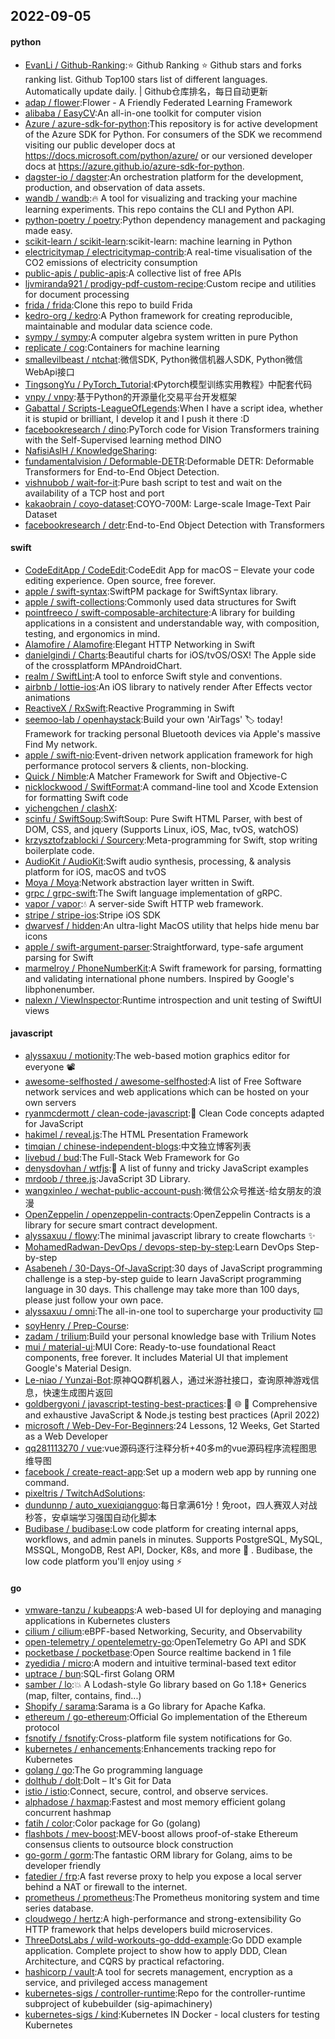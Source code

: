 ## 2022-09-05

#### python
* [EvanLi / Github-Ranking](https://github.com/EvanLi/Github-Ranking):⭐
Github Ranking
⭐
Github stars and forks ranking list. Github Top100 stars list of different languages. Automatically update daily. | Github仓库排名，每日自动更新
* [adap / flower](https://github.com/adap/flower):Flower - A Friendly Federated Learning Framework
* [alibaba / EasyCV](https://github.com/alibaba/EasyCV):An all-in-one toolkit for computer vision
* [Azure / azure-sdk-for-python](https://github.com/Azure/azure-sdk-for-python):This repository is for active development of the Azure SDK for Python. For consumers of the SDK we recommend visiting our public developer docs at https://docs.microsoft.com/python/azure/ or our versioned developer docs at https://azure.github.io/azure-sdk-for-python.
* [dagster-io / dagster](https://github.com/dagster-io/dagster):An orchestration platform for the development, production, and observation of data assets.
* [wandb / wandb](https://github.com/wandb/wandb):🔥
A tool for visualizing and tracking your machine learning experiments. This repo contains the CLI and Python API.
* [python-poetry / poetry](https://github.com/python-poetry/poetry):Python dependency management and packaging made easy.
* [scikit-learn / scikit-learn](https://github.com/scikit-learn/scikit-learn):scikit-learn: machine learning in Python
* [electricitymap / electricitymap-contrib](https://github.com/electricitymap/electricitymap-contrib):A real-time visualisation of the CO2 emissions of electricity consumption
* [public-apis / public-apis](https://github.com/public-apis/public-apis):A collective list of free APIs
* [ljvmiranda921 / prodigy-pdf-custom-recipe](https://github.com/ljvmiranda921/prodigy-pdf-custom-recipe):Custom recipe and utilities for document processing
* [frida / frida](https://github.com/frida/frida):Clone this repo to build Frida
* [kedro-org / kedro](https://github.com/kedro-org/kedro):A Python framework for creating reproducible, maintainable and modular data science code.
* [sympy / sympy](https://github.com/sympy/sympy):A computer algebra system written in pure Python
* [replicate / cog](https://github.com/replicate/cog):Containers for machine learning
* [smallevilbeast / ntchat](https://github.com/smallevilbeast/ntchat):微信SDK, Python微信机器人SDK, Python微信WebApi接口
* [TingsongYu / PyTorch_Tutorial](https://github.com/TingsongYu/PyTorch_Tutorial):《Pytorch模型训练实用教程》中配套代码
* [vnpy / vnpy](https://github.com/vnpy/vnpy):基于Python的开源量化交易平台开发框架
* [Gabattal / Scripts-LeagueOfLegends](https://github.com/Gabattal/Scripts-LeagueOfLegends):When I have a script idea, whether it is stupid or brilliant, I develop it and I push it there :D
* [facebookresearch / dino](https://github.com/facebookresearch/dino):PyTorch code for Vision Transformers training with the Self-Supervised learning method DINO
* [NafisiAslH / KnowledgeSharing](https://github.com/NafisiAslH/KnowledgeSharing):
* [fundamentalvision / Deformable-DETR](https://github.com/fundamentalvision/Deformable-DETR):Deformable DETR: Deformable Transformers for End-to-End Object Detection.
* [vishnubob / wait-for-it](https://github.com/vishnubob/wait-for-it):Pure bash script to test and wait on the availability of a TCP host and port
* [kakaobrain / coyo-dataset](https://github.com/kakaobrain/coyo-dataset):COYO-700M: Large-scale Image-Text Pair Dataset
* [facebookresearch / detr](https://github.com/facebookresearch/detr):End-to-End Object Detection with Transformers

#### swift
* [CodeEditApp / CodeEdit](https://github.com/CodeEditApp/CodeEdit):CodeEdit App for macOS – Elevate your code editing experience. Open source, free forever.
* [apple / swift-syntax](https://github.com/apple/swift-syntax):SwiftPM package for SwiftSyntax library.
* [apple / swift-collections](https://github.com/apple/swift-collections):Commonly used data structures for Swift
* [pointfreeco / swift-composable-architecture](https://github.com/pointfreeco/swift-composable-architecture):A library for building applications in a consistent and understandable way, with composition, testing, and ergonomics in mind.
* [Alamofire / Alamofire](https://github.com/Alamofire/Alamofire):Elegant HTTP Networking in Swift
* [danielgindi / Charts](https://github.com/danielgindi/Charts):Beautiful charts for iOS/tvOS/OSX! The Apple side of the crossplatform MPAndroidChart.
* [realm / SwiftLint](https://github.com/realm/SwiftLint):A tool to enforce Swift style and conventions.
* [airbnb / lottie-ios](https://github.com/airbnb/lottie-ios):An iOS library to natively render After Effects vector animations
* [ReactiveX / RxSwift](https://github.com/ReactiveX/RxSwift):Reactive Programming in Swift
* [seemoo-lab / openhaystack](https://github.com/seemoo-lab/openhaystack):Build your own 'AirTags'
🏷
today! Framework for tracking personal Bluetooth devices via Apple's massive Find My network.
* [apple / swift-nio](https://github.com/apple/swift-nio):Event-driven network application framework for high performance protocol servers & clients, non-blocking.
* [Quick / Nimble](https://github.com/Quick/Nimble):A Matcher Framework for Swift and Objective-C
* [nicklockwood / SwiftFormat](https://github.com/nicklockwood/SwiftFormat):A command-line tool and Xcode Extension for formatting Swift code
* [yichengchen / clashX](https://github.com/yichengchen/clashX):
* [scinfu / SwiftSoup](https://github.com/scinfu/SwiftSoup):SwiftSoup: Pure Swift HTML Parser, with best of DOM, CSS, and jquery (Supports Linux, iOS, Mac, tvOS, watchOS)
* [krzysztofzablocki / Sourcery](https://github.com/krzysztofzablocki/Sourcery):Meta-programming for Swift, stop writing boilerplate code.
* [AudioKit / AudioKit](https://github.com/AudioKit/AudioKit):Swift audio synthesis, processing, & analysis platform for iOS, macOS and tvOS
* [Moya / Moya](https://github.com/Moya/Moya):Network abstraction layer written in Swift.
* [grpc / grpc-swift](https://github.com/grpc/grpc-swift):The Swift language implementation of gRPC.
* [vapor / vapor](https://github.com/vapor/vapor):💧
A server-side Swift HTTP web framework.
* [stripe / stripe-ios](https://github.com/stripe/stripe-ios):Stripe iOS SDK
* [dwarvesf / hidden](https://github.com/dwarvesf/hidden):An ultra-light MacOS utility that helps hide menu bar icons
* [apple / swift-argument-parser](https://github.com/apple/swift-argument-parser):Straightforward, type-safe argument parsing for Swift
* [marmelroy / PhoneNumberKit](https://github.com/marmelroy/PhoneNumberKit):A Swift framework for parsing, formatting and validating international phone numbers. Inspired by Google's libphonenumber.
* [nalexn / ViewInspector](https://github.com/nalexn/ViewInspector):Runtime introspection and unit testing of SwiftUI views

#### javascript
* [alyssaxuu / motionity](https://github.com/alyssaxuu/motionity):The web-based motion graphics editor for everyone
📽
* [awesome-selfhosted / awesome-selfhosted](https://github.com/awesome-selfhosted/awesome-selfhosted):A list of Free Software network services and web applications which can be hosted on your own servers
* [ryanmcdermott / clean-code-javascript](https://github.com/ryanmcdermott/clean-code-javascript):🛁
Clean Code concepts adapted for JavaScript
* [hakimel / reveal.js](https://github.com/hakimel/reveal.js):The HTML Presentation Framework
* [timqian / chinese-independent-blogs](https://github.com/timqian/chinese-independent-blogs):中文独立博客列表
* [livebud / bud](https://github.com/livebud/bud):The Full-Stack Web Framework for Go
* [denysdovhan / wtfjs](https://github.com/denysdovhan/wtfjs):🤪
A list of funny and tricky JavaScript examples
* [mrdoob / three.js](https://github.com/mrdoob/three.js):JavaScript 3D Library.
* [wangxinleo / wechat-public-account-push](https://github.com/wangxinleo/wechat-public-account-push):微信公众号推送-给女朋友的浪漫
* [OpenZeppelin / openzeppelin-contracts](https://github.com/OpenZeppelin/openzeppelin-contracts):OpenZeppelin Contracts is a library for secure smart contract development.
* [alyssaxuu / flowy](https://github.com/alyssaxuu/flowy):The minimal javascript library to create flowcharts
✨
* [MohamedRadwan-DevOps / devops-step-by-step](https://github.com/MohamedRadwan-DevOps/devops-step-by-step):Learn DevOps Step-by-step
* [Asabeneh / 30-Days-Of-JavaScript](https://github.com/Asabeneh/30-Days-Of-JavaScript):30 days of JavaScript programming challenge is a step-by-step guide to learn JavaScript programming language in 30 days. This challenge may take more than 100 days, please just follow your own pace.
* [alyssaxuu / omni](https://github.com/alyssaxuu/omni):The all-in-one tool to supercharge your productivity
⌨️
* [soyHenry / Prep-Course](https://github.com/soyHenry/Prep-Course):
* [zadam / trilium](https://github.com/zadam/trilium):Build your personal knowledge base with Trilium Notes
* [mui / material-ui](https://github.com/mui/material-ui):MUI Core: Ready-to-use foundational React components, free forever. It includes Material UI that implement Google's Material Design.
* [Le-niao / Yunzai-Bot](https://github.com/Le-niao/Yunzai-Bot):原神QQ群机器人，通过米游社接口，查询原神游戏信息，快速生成图片返回
* [goldbergyoni / javascript-testing-best-practices](https://github.com/goldbergyoni/javascript-testing-best-practices):📗
🌐
🚢
Comprehensive and exhaustive JavaScript & Node.js testing best practices (April 2022)
* [microsoft / Web-Dev-For-Beginners](https://github.com/microsoft/Web-Dev-For-Beginners):24 Lessons, 12 Weeks, Get Started as a Web Developer
* [qq281113270 / vue](https://github.com/qq281113270/vue):vue源码逐行注释分析+40多m的vue源码程序流程图思维导图
* [facebook / create-react-app](https://github.com/facebook/create-react-app):Set up a modern web app by running one command.
* [pixeltris / TwitchAdSolutions](https://github.com/pixeltris/TwitchAdSolutions):
* [dundunnp / auto_xuexiqiangguo](https://github.com/dundunnp/auto_xuexiqiangguo):每日拿满61分！免root，四人赛双人对战秒答，安卓端学习强国自动化脚本
* [Budibase / budibase](https://github.com/Budibase/budibase):Low code platform for creating internal apps, workflows, and admin panels in minutes. Supports PostgreSQL, MySQL, MSSQL, MongoDB, Rest API, Docker, K8s, and more
🚀
. Budibase, the low code platform you'll enjoy using
⚡

#### go
* [vmware-tanzu / kubeapps](https://github.com/vmware-tanzu/kubeapps):A web-based UI for deploying and managing applications in Kubernetes clusters
* [cilium / cilium](https://github.com/cilium/cilium):eBPF-based Networking, Security, and Observability
* [open-telemetry / opentelemetry-go](https://github.com/open-telemetry/opentelemetry-go):OpenTelemetry Go API and SDK
* [pocketbase / pocketbase](https://github.com/pocketbase/pocketbase):Open Source realtime backend in 1 file
* [zyedidia / micro](https://github.com/zyedidia/micro):A modern and intuitive terminal-based text editor
* [uptrace / bun](https://github.com/uptrace/bun):SQL-first Golang ORM
* [samber / lo](https://github.com/samber/lo):💥
A Lodash-style Go library based on Go 1.18+ Generics (map, filter, contains, find...)
* [Shopify / sarama](https://github.com/Shopify/sarama):Sarama is a Go library for Apache Kafka.
* [ethereum / go-ethereum](https://github.com/ethereum/go-ethereum):Official Go implementation of the Ethereum protocol
* [fsnotify / fsnotify](https://github.com/fsnotify/fsnotify):Cross-platform file system notifications for Go.
* [kubernetes / enhancements](https://github.com/kubernetes/enhancements):Enhancements tracking repo for Kubernetes
* [golang / go](https://github.com/golang/go):The Go programming language
* [dolthub / dolt](https://github.com/dolthub/dolt):Dolt – It's Git for Data
* [istio / istio](https://github.com/istio/istio):Connect, secure, control, and observe services.
* [alphadose / haxmap](https://github.com/alphadose/haxmap):Fastest and most memory efficient golang concurrent hashmap
* [fatih / color](https://github.com/fatih/color):Color package for Go (golang)
* [flashbots / mev-boost](https://github.com/flashbots/mev-boost):MEV-boost allows proof-of-stake Ethereum consensus clients to outsource block construction
* [go-gorm / gorm](https://github.com/go-gorm/gorm):The fantastic ORM library for Golang, aims to be developer friendly
* [fatedier / frp](https://github.com/fatedier/frp):A fast reverse proxy to help you expose a local server behind a NAT or firewall to the internet.
* [prometheus / prometheus](https://github.com/prometheus/prometheus):The Prometheus monitoring system and time series database.
* [cloudwego / hertz](https://github.com/cloudwego/hertz):A high-performance and strong-extensibility Go HTTP framework that helps developers build microservices.
* [ThreeDotsLabs / wild-workouts-go-ddd-example](https://github.com/ThreeDotsLabs/wild-workouts-go-ddd-example):Go DDD example application. Complete project to show how to apply DDD, Clean Architecture, and CQRS by practical refactoring.
* [hashicorp / vault](https://github.com/hashicorp/vault):A tool for secrets management, encryption as a service, and privileged access management
* [kubernetes-sigs / controller-runtime](https://github.com/kubernetes-sigs/controller-runtime):Repo for the controller-runtime subproject of kubebuilder (sig-apimachinery)
* [kubernetes-sigs / kind](https://github.com/kubernetes-sigs/kind):Kubernetes IN Docker - local clusters for testing Kubernetes
